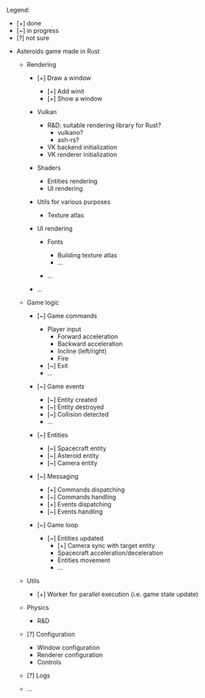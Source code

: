 Legend:

* [+] done
* [~] in progress
* [?] not sure

- Asteroids game made in Rust

    - Rendering

        - [+] Draw a window
            - [+] Add winit
            - [+] Show a window

        - Vulkan
            - R&D: suitable rendering library for Rust?
                - vulkano?
                - ash-rs?
            - VK backend initialization
            - VK renderer initialization

        - Shaders
            - Entities rendering
            - UI rendering

        - Utils for various purposes
            - Texture atlas
            
        - UI rendering

            - Fonts
                - Building texture atlas
                - ...

            - ...

        - ...

    - Game logic

        - [~] Game commands
            - Player input
                - Forward acceleration
                - Backward acceleration
                - Incline (left/right)
                - Fire
            - [~] Exit
            - ...

        - [~] Game events
            - [~] Entity created
            - [~] Entity destroyed
            - [~] Collision detected
            - ...

        - [~] Entities
            - [~] Spacecraft entity
            - [~] Asteroid entity
            - [~] Camera entity

        - [~] Messaging
            - [+] Commands dispatching
            - [~] Commands handling
            - [+] Events dispatching
            - [~] Events handling

        - [~] Game loop
            - [~] Entities updated
                - [+] Camera sync with target entity
                - Spacecraft acceleration/deceleration
                - Entities movement
                - ...

    - Utils
        - [+] Worker for parallel execution (i.e. game state update)

    - Physics
        - R&D

    - [?] Configuration
        - Window configuration
        - Renderer configuration
        - Controls

    - [?] Logs

    - ...
